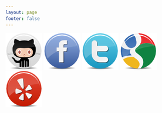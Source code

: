 ```yaml
---
layout: page
footer: false
---
```


[![GitHub](/images/github.png)](http://github.com/SSheldon)
[![Facebook](/images/facebook.png)](http://www.facebook.com/StevenASheldon)
[![Twitter](/images/twitter.png)](http://twitter.com/sheldonut)
[![Google](/images/google.png)](https://plus.google.com/118088280291727560486)
[![Yelp](/images/yelp.png)](http://ssheldon.yelp.com)
